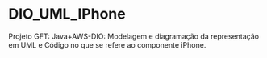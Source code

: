 # DIO_UML_IPhone
Projeto GFT: Java+AWS-DIO: Modelagem e diagramação da representação em UML e Código no que se refere ao componente iPhone.
